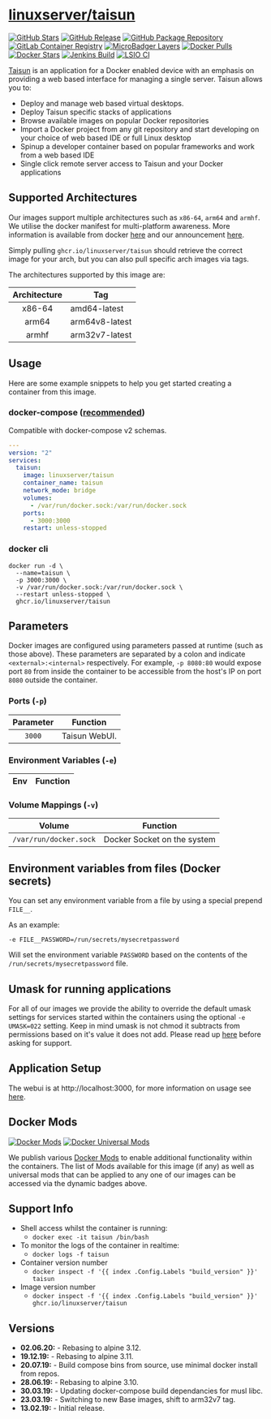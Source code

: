 # [linuxserver/taisun](https://github.com/linuxserver/docker-taisun)

[![GitHub Stars](https://img.shields.io/github/stars/linuxserver/docker-taisun.svg?color=94398d&labelColor=555555&logoColor=ffffff&style=for-the-badge&logo=github)](https://github.com/linuxserver/docker-taisun)
[![GitHub Release](https://img.shields.io/github/release/linuxserver/docker-taisun.svg?color=94398d&labelColor=555555&logoColor=ffffff&style=for-the-badge&logo=github)](https://github.com/linuxserver/docker-taisun/releases)
[![GitHub Package Repository](https://img.shields.io/static/v1.svg?color=94398d&labelColor=555555&logoColor=ffffff&style=for-the-badge&label=linuxserver.io&message=GitHub%20Package&logo=github)](https://github.com/linuxserver/docker-taisun/packages)
[![GitLab Container Registry](https://img.shields.io/static/v1.svg?color=94398d&labelColor=555555&logoColor=ffffff&style=for-the-badge&label=linuxserver.io&message=GitLab%20Registry&logo=gitlab)](https://gitlab.com/Linuxserver.io/docker-taisun/container_registry)
[![MicroBadger Layers](https://img.shields.io/microbadger/layers/linuxserver/taisun.svg?color=94398d&labelColor=555555&logoColor=ffffff&style=for-the-badge)](https://microbadger.com/images/linuxserver/taisun "Get your own version badge on microbadger.com")
[![Docker Pulls](https://img.shields.io/docker/pulls/linuxserver/taisun.svg?color=94398d&labelColor=555555&logoColor=ffffff&style=for-the-badge&label=pulls&logo=docker)](https://hub.docker.com/r/linuxserver/taisun)
[![Docker Stars](https://img.shields.io/docker/stars/linuxserver/taisun.svg?color=94398d&labelColor=555555&logoColor=ffffff&style=for-the-badge&label=stars&logo=docker)](https://hub.docker.com/r/linuxserver/taisun)
[![Jenkins Build](https://img.shields.io/jenkins/build?labelColor=555555&logoColor=ffffff&style=for-the-badge&jobUrl=https%3A%2F%2Fci.linuxserver.io%2Fjob%2FDocker-Pipeline-Builders%2Fjob%2Fdocker-taisun%2Fjob%2Fmaster%2F&logo=jenkins)](https://ci.linuxserver.io/job/Docker-Pipeline-Builders/job/docker-taisun/job/master/)
[![LSIO CI](https://img.shields.io/badge/dynamic/yaml?color=94398d&labelColor=555555&logoColor=ffffff&style=for-the-badge&label=CI&query=CI&url=https%3A%2F%2Fci-tests.linuxserver.io%2Flinuxserver%2Ftaisun%2Flatest%2Fci-status.yml)](https://ci-tests.linuxserver.io/linuxserver/taisun/latest/index.html)

[Taisun](https://www.taisun.io/) is an application for a Docker enabled device with an emphasis on providing a web based interface for managing a single server.
Taisun allows you to:

  - Deploy and manage web based virtual desktops.
  - Deploy Taisun specific stacks of applications
  - Browse available images on popular Docker repositories
  - Import a Docker project from any git repository and start developing on your choice of web based IDE or full Linux desktop
  - Spinup a developer container based on popular frameworks and work from a web based IDE
  - Single click remote server access to Taisun and your Docker applications


## Supported Architectures

Our images support multiple architectures such as `x86-64`, `arm64` and `armhf`. We utilise the docker manifest for multi-platform awareness. More information is available from docker [here](https://github.com/docker/distribution/blob/master/docs/spec/manifest-v2-2.md#manifest-list) and our announcement [here](https://blog.linuxserver.io/2019/02/21/the-lsio-pipeline-project/).

Simply pulling `ghcr.io/linuxserver/taisun` should retrieve the correct image for your arch, but you can also pull specific arch images via tags.

The architectures supported by this image are:

| Architecture | Tag |
| :----: | --- |
| x86-64 | amd64-latest |
| arm64 | arm64v8-latest |
| armhf | arm32v7-latest |


## Usage

Here are some example snippets to help you get started creating a container from this image.

### docker-compose ([recommended](https://docs.linuxserver.io/general/docker-compose))

Compatible with docker-compose v2 schemas.

```yaml
---
version: "2"
services:
  taisun:
    image: linuxserver/taisun
    container_name: taisun
    network_mode: bridge
    volumes:
      - /var/run/docker.sock:/var/run/docker.sock
    ports:
      - 3000:3000
    restart: unless-stopped

```

### docker cli

```
docker run -d \
  --name=taisun \
  -p 3000:3000 \
  -v /var/run/docker.sock:/var/run/docker.sock \
  --restart unless-stopped \
  ghcr.io/linuxserver/taisun
```


## Parameters

Docker images are configured using parameters passed at runtime (such as those above). These parameters are separated by a colon and indicate `<external>:<internal>` respectively. For example, `-p 8080:80` would expose port `80` from inside the container to be accessible from the host's IP on port `8080` outside the container.

### Ports (`-p`)

| Parameter | Function |
| :----: | --- |
| `3000` | Taisun WebUI. |


### Environment Variables (`-e`)

| Env | Function |
| :----: | --- |

### Volume Mappings (`-v`)

| Volume | Function |
| :----: | --- |
| `/var/run/docker.sock` | Docker Socket on the system |



## Environment variables from files (Docker secrets)

You can set any environment variable from a file by using a special prepend `FILE__`.

As an example:

```
-e FILE__PASSWORD=/run/secrets/mysecretpassword
```

Will set the environment variable `PASSWORD` based on the contents of the `/run/secrets/mysecretpassword` file.

## Umask for running applications

For all of our images we provide the ability to override the default umask settings for services started within the containers using the optional `-e UMASK=022` setting.
Keep in mind umask is not chmod it subtracts from permissions based on it's value it does not add. Please read up [here](https://en.wikipedia.org/wiki/Umask) before asking for support.


## Application Setup

The webui is at http://localhost:3000, for more information on usage see [here](https://github.com/Taisun-Docker/taisun/wiki/Usage).


## Docker Mods
[![Docker Mods](https://img.shields.io/badge/dynamic/yaml?color=94398d&labelColor=555555&logoColor=ffffff&style=for-the-badge&label=taisun&query=%24.mods%5B%27taisun%27%5D.mod_count&url=https%3A%2F%2Fraw.githubusercontent.com%2Flinuxserver%2Fdocker-mods%2Fmaster%2Fmod-list.yml)](https://mods.linuxserver.io/?mod=taisun "view available mods for this container.") [![Docker Universal Mods](https://img.shields.io/badge/dynamic/yaml?color=94398d&labelColor=555555&logoColor=ffffff&style=for-the-badge&label=universal&query=%24.mods%5B%27universal%27%5D.mod_count&url=https%3A%2F%2Fraw.githubusercontent.com%2Flinuxserver%2Fdocker-mods%2Fmaster%2Fmod-list.yml)](https://mods.linuxserver.io/?mod=universal "view available universal mods.")

We publish various [Docker Mods](https://github.com/linuxserver/docker-mods) to enable additional functionality within the containers. The list of Mods available for this image (if any) as well as universal mods that can be applied to any one of our images can be accessed via the dynamic badges above.


## Support Info

* Shell access whilst the container is running:
  * `docker exec -it taisun /bin/bash`
* To monitor the logs of the container in realtime:
  * `docker logs -f taisun`
* Container version number
  * `docker inspect -f '{{ index .Config.Labels "build_version" }}' taisun`
* Image version number
  * `docker inspect -f '{{ index .Config.Labels "build_version" }}' ghcr.io/linuxserver/taisun`

## Versions

* **02.06.20:** - Rebasing to alpine 3.12.
* **19.12.19:** - Rebasing to alpine 3.11.
* **20.07.19:** - Build compose bins from source, use minimal docker install from repos.
* **28.06.19:** - Rebasing to alpine 3.10.
* **30.03.19:** - Updating docker-compose build dependancies for musl libc.
* **23.03.19:** - Switching to new Base images, shift to arm32v7 tag.
* **13.02.19:** - Initial release.
